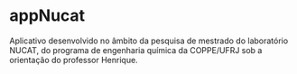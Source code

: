 # appNucat
Aplicativo desenvolvido no âmbito da pesquisa de mestrado do laboratório NUCAT, do programa de engenharia química da COPPE/UFRJ sob a orientação do professor Henrique. 
